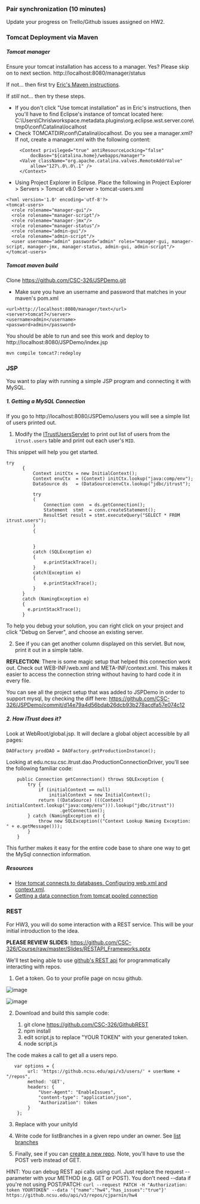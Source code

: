 
### Pair synchronization (10 minutes)

Update your progress on Trello/Github issues assigned on HW2.

### Tomcat Deployment via Maven

##### Tomcat manager

Ensure your tomcat installation has access to a manager. Yes? Please skip on to next section.
http://localhost:8080/manager/status

If not... then first try [Eric's Maven instructions](https://github.ncsu.edu/ewhorton/iTrust-Resources/wiki/MavenConfiguration).

If *still* not... then try these steps.

* If you don't click "Use tomcat installation" as in Eric's instructions, then you'll have to find Eclipse's instance of tomcat located here: C:\Users\Chris\workspace\.metadata\.plugins\org.eclipse.wst.server.core\tmp0\conf\Catalina\localhost
* Check TOMCATDIR\conf\Catalina\localhost. Do you see a manager.xml? If not, create a manager.xml with the following content:

```
     <Context privileged="true" antiResourceLocking="false"
         docBase="${catalina.home}/webapps/manager">
     <Valve className="org.apache.catalina.valves.RemoteAddrValve"
         allow="127\.0\.0\.1" />
     </Context> 
```
* Using Project Explorer in Eclipse. Place the following in Project Explorer > Servers > Tomcat v8.0 Server > tomcat-users.xml
```
<?xml version='1.0' encoding='utf-8'?>
<tomcat-users>  
  <role rolename="manager-gui"/>
  <role rolename="manager-script"/>
  <role rolename="manager-jmx"/>
  <role rolename="manager-status"/>
  <role rolename="admin-gui"/>
  <role rolename="admin-script"/>
  <user username="admin" password="admin" roles="manager-gui, manager-script, manager-jmx, manager-status, admin-gui, admin-script"/>
</tomcat-users>
```

##### Tomcat maven build

Clone https://github.com/CSC-326/JSPDemo.git

* Make sure you have an username and password that matches in your maven's pom.xml

```
<url>http://localhost:8080/manager/text</url>
<server>tomcat7</server>
<username>admin</username>
<password>admin</password>
```
You should be able to run and see this work and deploy to http://localhost:8080/JSPDemo/index.jsp

`mvn compile tomcat7:redeploy`

### JSP

You want to play with running a simple JSP program and connecting it with MySQL.

##### 1. Getting a MySQL Connection

If you go to http://localhost:8080/JSPDemo/users you will see a simple list of users printed out.

1) Modify the [ITrustUsersServlet](https://github.com/CSC-326/JSPDemo/blob/master/src/main/java/servlets/ITrustUsersServlet.java#L28) to print out list of users from the `itrust.users` table and print out each user's `MID`.

This snippet will help you get started.
```
try
      {
    	  Context initCtx = new InitialContext();
	      Context envCtx  = (Context) initCtx.lookup("java:comp/env");
	      DataSource ds   = (DataSource)envCtx.lookup("jdbc/itrust");	  	      
	      
	      try
	      (
		      Connection conn  = ds.getConnection();
		      Statement  stmt  = conn.createStatement();
		      ResultSet result = stmt.executeQuery("SELECT * FROM itrust.users");
	      )
	      {


	      } 
	      catch (SQLException e) 
	      {
	    	  e.printStackTrace();
	      }
	      catch(Exception e)
	      {
	    	  e.printStackTrace();
	      }
      }
      catch (NamingException e) 
      {
		e.printStackTrace();
      }
```

To help you debug your solution, you can right click on your project and click "Debug on Server", and choose an existing server.


2) See if you can get another column displayed on this servlet. But now, print it out in a simple table.


**REFLECTION**: There is some magic setup that helped this connection work out. Check out WEB-INF/web.xml and META-INF/context.xml. This makes it easier to access the connection string without having to hard code it in every file.

You can see all the project setup that was added to JSPDemo in order to support mysql, by checking the diff here: 
https://github.com/CSC-326/JSPDemo/commit/d14e79a4d56bdab26dcb93b278acdfa57e074c12

##### 2. How iTrust does it?


Look at WebRoot/global.jsp. It will declare a global object accessible by all pages:

```
DAOFactory prodDAO = DAOFactory.getProductionInstance(); 
```

Looking at edu.ncsu.csc.itrust.dao.ProductionConnectionDriver, you'll see the following familiar code:

```
	public Connection getConnection() throws SQLException {
		try {
			if (initialContext == null)
				initialContext = new InitialContext();
			return ((DataSource) (((Context) initialContext.lookup("java:comp/env"))).lookup("jdbc/itrust"))
					.getConnection();
		} catch (NamingException e) {
			throw new SQLException(("Context Lookup Naming Exception: " + e.getMessage()));
		}
	}
```

This further makes it easy for the entire code base to share one way to get the MySql connection information.

##### Resources

* [How tomcat connects to databases. Configuring web.xml and context.xml](https://www.mulesoft.com/tcat/tomcat-mysql).
* [Getting a data connection from tomcat pooled connection](http://www.java2s.com/Code/Java/JSP/UsingaDataSource.htm)

### REST

For HW3, you will do some interaction with a REST service. This will be your initial introduction to the idea.

**PLEASE REVIEW SLIDES**: https://github.com/CSC-326/Course/raw/master/Slides/RESTAPI_Frameworks.pptx

We'll test being able to use [github's REST api](https://developer.github.com/v3/) for programmatically interacting with repos.

1. Get a token. Go to your profile page on ncsu github.

![image](https://cloud.githubusercontent.com/assets/742934/12955762/8d8ae346-cff2-11e5-83ac-21cae5dc8531.png)

![image](https://cloud.githubusercontent.com/assets/742934/12955783/a741d0b0-cff2-11e5-9f95-4cfebe421756.png)

2. Download and build this sample code:

   1. git clone https://github.com/CSC-326/GithubREST
   2. npm install
   3. edit script.js to replace "YOUR TOKEN" with your generated token.
   4. node script.js

The code makes a call to get all a users repo.

```
   var options = {
		url: 'https://github.ncsu.edu/api/v3/users/' + userName + "/repos",
		method: 'GET',
		headers: {
			"User-Agent": "EnableIssues",
			"content-type": "application/json",
			"Authorization": token
		}
	};
```

3. Replace with your unityId

4. Write code for listBranches in a given repo under an owner. See [list branches](https://developer.github.com/v3/repos/#list-branches)

5. Finally, see if you can [create a new repo](https://developer.github.com/v3/repos/#create). Note, you'll have to use the POST verb instead of GET.

HINT: You can debug REST api calls using curl. Just replace the request --parameter with your METHOD (e.g. GET or POST). You don't need --data if you're not using POST/PATCH:
   ```curl --request PATCH -H "Authorization: token YOURTOKEN" --data '{"name":"hw4","has_issues":"true"}' https://github.ncsu.edu/api/v3/repos/cjparnin/hw4```

